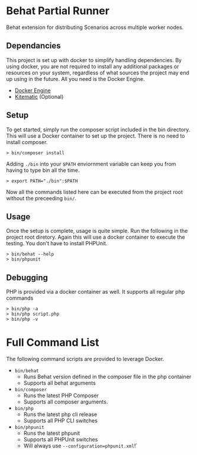 # Behat Partial Runner
Behat extension for distributing Scenarios across multiple worker nodes.

## Dependancies
This project is set up with docker to simplify handling dependencies. By using docker, you are not required to install any additional packages or resources on your system, regardless of what sources the project may end up using in the future. All you need is the Docker Engine. 
- [Docker Engine](https://docs.docker.com/engine/installation/)
- [Kitematic](https://kitematic.com/) (Optional) 

## Setup
To get started, simply run the composer script included in the bin directory. This will use a Docker container to set up the project. There is no need to install composer.

```
> bin/composer install
```

Adding `./bin` into your `$PATH` enviornment variable can keep you from having to type bin all the time.
```
> export PATH="./bin":$PATH
```

Now all the commands listed here can be executed from the project root without the preceeding `bin/`.

## Usage
Once the setup is complete, usage is quite simple. Run the following in the project root diretory. Again this will use a docker container to execute the testing. You don't have to install PHPUnit.
```
> bin/behat --help
> bin/phpunit
```

## Debugging
PHP is provided via a docker container as well. It supports all regular php commands

```
> bin/php -a
> bin/php script.php 
> bin/php -v
```

# Full Command List
The following command scripts are provided to leverage Docker.

- `bin/behat`
  - Runs Behat version defined in the composer file in the php container
  - Supports all behat arguments
- `bin/composer`
  - Runs the latest PHP Composer
  - Supports all composer arguments.
- `bin/php`
  - Runs the latest php cli release
  - Supports all PHP CLI switches
- `bin/phpunit`
  - Runs the latest phpunit
  - Supports all PHPUnit switches
  - Will always use `--configuration=phpunit.xml`!`
